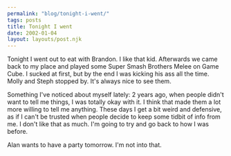 ```yaml
---
permalink: "blog/tonight-i-went/"
tags: posts
title: Tonight I went
date: 2002-01-04
layout: layouts/post.njk
---
```


Tonight I went out to eat with Brandon. I like that kid. Afterwards we came back to my place and played some Super Smash Brothers Melee on Game Cube. I sucked at first, but by the end I was kicking his ass all the time. Molly and Steph stopped by. It's always nice to see them.

Something I've noticed about myself lately: 2 years ago, when people didn't want to tell me things, I was totally okay with it. I think that made them a lot more willing to tell me anything. These days I get a bit weird and defensive, as if I can't be trusted when people decide to keep some tidbit of info from me. I don't like that as much. I'm going to try and go back to how I was before.

Alan wants to have a party tomorrow. I'm not into that.